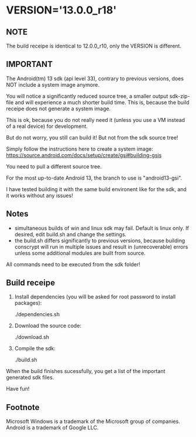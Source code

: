 VERSION='13.0.0_r18'
====================

NOTE
----

The build receipe is identical to 12.0.0_r10, only the VERSION is different.

IMPORTANT
---------

The Android(tm) 13 sdk (api level 33), contrary to previous versions, does NOT include a system image anymore. 

You will notice a significantly reduced source tree, a smaller output sdk-zip-file 
and will experience a much shorter build time. This is, because the build receipe
does not generate a system image.

This is ok, because you do not really need it (unless you use a VM instead of a 
real device) for development.

But do not worry, you still can build it! But not from the sdk source tree!

Simply follow the instructions here to create a system image:
https://source.android.com/docs/setup/create/gsi#building-gsis

You need to pull a different source tree.

For the most up-to-date Android 13, the branch to use is "android13-gsi".

I have tested building it with the same build environent like for the sdk, and
it works without any issues!


Notes
-----

- simultaneous builds of win and linux sdk may fail. Default is linux only. If desired, edit build.sh and change the settings.
- the build.sh differs significantly to previous versions, because building 
conscrypt will run in multiple issues and result in (unrecoverable) errors unless 
some additional modules are built from source.

All commands need to be executed from the sdk folder!

Build receipe
-------------

1) Install dependencies (you will be asked for root password to install packages):

    ./dependencies.sh

2) Download the source code:

    ./download.sh

3) Compile the sdk:

    ./build.sh

When the build finishes sucessfully, you get a list of the important generated sdk files.

Have fun! 

Footnote
--------

Microsoft Windows is a trademark of the Microsoft group of companies. Android is a trademark of Google LLC.

